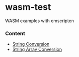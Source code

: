 # wasm-test
WASM examples with emscripten

### Content
* [String Conversion](https://github.com/togekk/wasm-test/tree/master/string_coversion)
* [String Array Conversion](https://github.com/togekk/wasm-test/tree/master/string_array_conversion)
